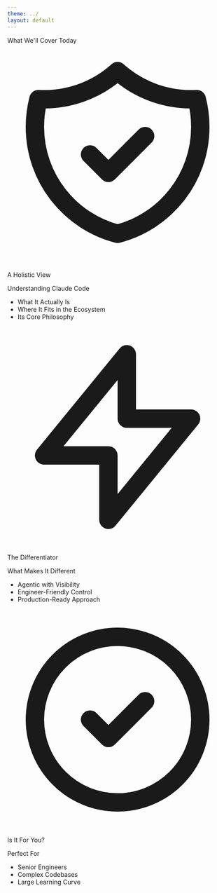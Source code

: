 ```yaml
---
theme: ../
layout: default
---
```


<div class="text-4xl text-center mb-12 text-gray-900 font-bold">What We'll Cover Today</div>

<div class="grid grid-cols-3 gap-6">
<v-clicks>
<!-- A HOLISTIC VIEW -->
<div class="bg-gradient-to-b from-gray-50 to-gray-100 px-5 py-4 rounded-lg shadow-lg border-1 border-gray-400">
  <div class="flex items-center gap-2 mb-3">
    <div class="w-10 h-10 rounded-lg bg-purple-500 flex items-center justify-center">
      <svg class="w-6 h-6 text-white" fill="none" stroke="currentColor" viewBox="0 0 24 24">
        <path stroke-linecap="round" stroke-linejoin="round" stroke-width="2" d="M9 12l2 2 4-4m5.618-4.016A11.955 11.955 0 0112 2.944a11.955 11.955 0 01-8.618 3.04A12.02 12.02 0 003 9c0 5.591 3.824 10.29 9 11.622 5.176-1.332 9-6.03 9-11.622 0-1.042-.133-2.052-.382-3.016z"></path>
      </svg>
    </div>
    <p class="text-2xl font-bold">A Holistic View</p>
  </div>
  <div class="space-y-3 text-left">
    <div class="space-y-1">
      <p class="text-xs font-semibold text-purple-600 uppercase tracking-wide">Understanding Claude Code</p>
      <ul class="text-sm space-y-1">
        <li>What It Actually Is</li>
        <li>Where It Fits in the Ecosystem</li>
        <li>Its Core Philosophy</li>
      </ul>
    </div>
  </div>
</div>

<!-- THE DIFFERENTIATOR -->
<div class="bg-gradient-to-b from-gray-50 to-gray-100 px-5 py-4 rounded-lg shadow-lg border-1 border-gray-400">
  <div class="flex items-center gap-2 mb-3">
    <div class="w-10 h-10 rounded-lg bg-sky-500 flex items-center justify-center">
      <svg class="w-6 h-6 text-white" fill="none" stroke="currentColor" viewBox="0 0 24 24">
        <path stroke-linecap="round" stroke-linejoin="round" stroke-width="2" d="M13 10V3L4 14h7v7l9-11h-7z"></path>
      </svg>
    </div>
    <p class="text-2xl font-bold">The Differentiator</p>
  </div>
  <div class="space-y-3 text-left">
    <div class="space-y-1">
      <p class="text-xs font-semibold text-sky-600 uppercase tracking-wide">What Makes It Different</p>
      <ul class="text-sm space-y-1">
        <li>Agentic with Visibility</li>
        <li>Engineer-Friendly Control</li>
        <li>Production-Ready Approach</li>
      </ul>
    </div>
  </div>
</div>

<!-- IS IT FOR YOU? -->
<div class="bg-gradient-to-b from-gray-50 to-gray-100 px-5 py-4 rounded-lg shadow-lg border-1 border-gray-400">
  <div class="flex items-center gap-2 mb-3">
    <div class="w-10 h-10 rounded-lg bg-emerald-500 flex items-center justify-center">
      <svg class="w-6 h-6 text-white" fill="none" stroke="currentColor" viewBox="0 0 24 24">
        <path stroke-linecap="round" stroke-linejoin="round" stroke-width="2" d="M9 12l2 2 4-4m6 2a9 9 0 11-18 0 9 9 0 0118 0z"></path>
      </svg>
    </div>
    <p class="text-2xl font-bold">Is It For You?</p>
  </div>
  <div class="space-y-3 text-left">
    <div class="space-y-1">
      <p class="text-xs font-semibold text-emerald-600 uppercase tracking-wide">Perfect For</p>
      <ul class="text-sm space-y-1">
        <li>Senior Engineers</li>
        <li>Complex Codebases</li>
        <li>Large Learning Curve</li>
      </ul>
    </div>
  </div>
</div>
</v-clicks>
</div>

<!--
This slide sets the stage for everything that follows. We're not here to sell another AI tool - we're here to have an honest engineering conversation about where Claude Code fits in your toolkit.

The three pillars:

1. **Holistic View**: We'll explore what Claude Code really is - not the marketing pitch, but the engineering reality. How it fits into the broader ecosystem of AI tools and why it takes a fundamentally different approach.

2. **The Differentiator**: Most AI coding tools force you to choose between speed and control. We'll see how Claude Code found a sweet spot that respects your expertise while amplifying your productivity.

3. **Is It For You?**: Let's be honest - Claude Code isn't for everyone. It's designed for engineers who ship production code and need tools that work at that level of complexity and reliability.
-->